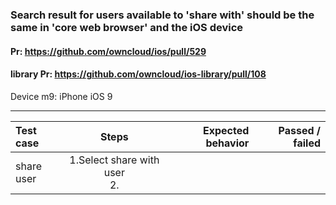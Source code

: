 ### Search result for users available to 'share with' should be the same in 'core web browser' and the iOS device

#### Pr: https://github.com/owncloud/ios/pull/529
#### library Pr: https://github.com/owncloud/ios-library/pull/108

Device m9: iPhone iOS 9   

---

 
| Test case     | Steps           | Expected behavior | Passed / failed |
|:------------- |:---------------:| -------------:|-------------:|
|    share user  | 1.Select share with user<br>2. |       | 
